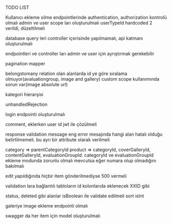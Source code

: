 TODO LIST

Kullanıcı ekleme silme endpointlerinde authentication, authorization kontrolü olmalı
admin ve user scope ları oluşturulmalı
userTypeId hardcoded 2 verildi, düzeltilmeli

database query leri controller içerisinde yapılmamalı, api katmanı oluşturulmalı

endpointleri ve controller ları admin ve user için ayrıştırmak gerekebilir

pagination mapper

belongstomany relation olan alanlarda id ye göre sıralama olmuyor(avaluationgroup, image and gallery)
custom scope kullanımında sorun var(image absolute url)

kategori hierarşisi

unhandledRejection

login endpointi oluşturulmalı

comment, eklerken user id jwt ile çözülmeli


response validation message eng
error mesajında hangi alan hatalı olduğu belirtilmemeli. bu ayrı bir attribute olarak verilmeli

category => parentCategoryId
product => categoryId, coverGalleryId, contentGalleryId, evaluationGroupId. categoryId ve evaluationGroupId ekleme modunda zorunlu olmalı
mevcutsa eğer numara olup olmadığını bakılmalı

edit yapıldığında hiçbir item gönderilmediyse 500 vermeli

validation lara bağlantılı tabloların id kolonlarıda eklenecek XXID gibi

status, deleted gibi alanlar isBoolean ile validate edilmeli
sort isInt

galeriye image ekleme endpointi olmalı

swagger da her item için model oluşturulmalı
